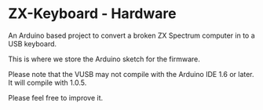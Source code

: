 ZX-Keyboard - Hardware
======================

An Arduino based project to convert a broken ZX Spectrum computer in to a USB keyboard.

This is where we store the Arduino sketch for the firmware.

Please note that the VUSB may not compile with the Arduino IDE 1.6 or later. It will compile with 1.0.5.

Please feel free to improve it.
